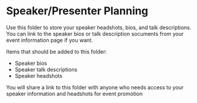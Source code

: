 # Speaker/Presenter Planning

Use this folder to store your speaker headshots, bios, and talk descriptions. You can link to the speaker bios or talk description socuments from your event information page if you want.

Items that should be added to this folder:
- Speaker bios
- Speaker talk descriptions
- Speaker headshots

You will share a link to this folder with anyone who needs access to your speaker information and headshots for event promotion
